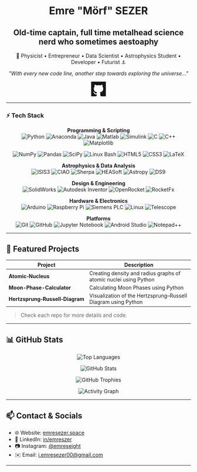<div align="center">
  
# Emre "Mörf" SEZER
## Old-time captain, full time metalhead science nerd who sometimes aestoaphy

🚀 Physicist • Entrepreneur • Data Scientist • Astrophysics Student • Developer • Futurist ⚓

<em>"With every new code line, another step towards exploring the universe..."</em>

<img src="https://raw.githubusercontent.com/edent/SuperTinyIcons/master/images/svg/github.svg" width="40" alt="github-logo"/>

---

</div>

### ⚡ Tech Stack  

<div align="center">

**Programming & Scripting**  
![Python](https://img.shields.io/badge/Python-3776AB?style=for-the-badge&logo=python&logoColor=white) ![Anaconda](https://img.shields.io/badge/Anaconda-%2344A833.svg?style=for-the-badge&logo=anaconda&logoColor=white) ![Java](https://img.shields.io/badge/Java-ED8B00?style=for-the-badge&logo=java&logoColor=white) ![Matlab](https://img.shields.io/badge/MATLAB-FF8000?style=for-the-badge&logo=mathworks&logoColor=white) ![Simulink](https://img.shields.io/badge/Simulink-FF8000?style=for-the-badge&logo=mathworks&logoColor=white) ![C](https://img.shields.io/badge/c-%2300599C.svg?style=for-the-badge&logo=c&logoColor=white) ![C++](https://img.shields.io/badge/c++-%2300599C.svg?style=for-the-badge&logo=c%2B%2B&logoColor=white) ![Matplotlib](https://img.shields.io/badge/Matplotlib-%23ffffff.svg?style=for-the-badge&logo=Matplotlib&logoColor=black) 

![NumPy](https://img.shields.io/badge/numpy-%23013243.svg?style=for-the-badge&logo=numpy&logoColor=white) ![Pandas](https://img.shields.io/badge/pandas-%23150458.svg?style=for-the-badge&logo=pandas&logoColor=white) ![SciPy](https://img.shields.io/badge/SciPy-%230C55A5.svg?style=for-the-badge&logo=scipy&logoColor=%white) ![Linux Bash](https://img.shields.io/badge/Bash-4EAA25?style=for-the-badge&logo=gnu-bash&logoColor=white) ![HTML5](https://img.shields.io/badge/HTML5-E34F26?style=for-the-badge&logo=html5&logoColor=white) ![CSS3](https://img.shields.io/badge/CSS3-1572B6?style=for-the-badge&logo=css3&logoColor=white) ![LaTeX](https://img.shields.io/badge/latex-%23008080.svg?style=for-the-badge&logo=latex&logoColor=white) 


**Astrophysics & Data Analysis**  
![ISIS3](https://img.shields.io/badge/ISIS3-2E86C1?style=for-the-badge&logo=nasa&logoColor=white) ![CIAO](https://img.shields.io/badge/CIAO-154360?style=for-the-badge&logo=chandra&logoColor=white) ![Sherpa](https://img.shields.io/badge/Sherpa-1ABC9C?style=for-the-badge&logo=python&logoColor=white) ![HEASoft](https://img.shields.io/badge/HEASoft-6C3483?style=for-the-badge&logo=nasa&logoColor=white) ![Astropy](https://img.shields.io/badge/Astropy-FF6600?style=for-the-badge&logo=python&logoColor=white) ![DS9](https://img.shields.io/badge/DS9-283747?style=for-the-badge&logo=nasa&logoColor=white)


**Design & Engineering**  
![SolidWorks](https://img.shields.io/badge/SolidWorks-FF0000?style=for-the-badge&logo=dassaultsystemes&logoColor=white) ![Autodesk Inventor](https://img.shields.io/badge/Inventor-FC9D03?style=for-the-badge&logo=autodesk&logoColor=white) ![OpenRocket](https://img.shields.io/badge/OpenRocket-FF0000?style=for-the-badge&logo=rocket&logoColor=white) ![RocketFx](https://img.shields.io/badge/Rocket-Fx-00B894?style=for-the-badge)

 
**Hardware & Electronics**  
![Arduino](https://img.shields.io/badge/Arduino-00979D?style=for-the-badge&logo=arduino&logoColor=white) ![Raspberry Pi](https://img.shields.io/badge/Raspberry%20Pi-A22846?style=for-the-badge&logo=raspberrypi&logoColor=white) ![Siemens PLC](https://img.shields.io/badge/Siemens%20PLC-009999?style=for-the-badge&logo=siemens&logoColor=white) ![Linux](https://img.shields.io/badge/Linux-FCC624?style=for-the-badge&logo=linux&logoColor=black) ![Telescope](https://img.shields.io/badge/Telescope-6C3483?style=for-the-badge&logo=fontawesome&logoColor=white)


**Platforms**  
![Git](https://img.shields.io/badge/Git-F05032?style=for-the-badge&logo=git&logoColor=white) ![GitHub](https://img.shields.io/badge/GitHub-181717?style=for-the-badge&logo=github&logoColor=white) ![Jupyter Notebook](https://img.shields.io/badge/Jupyter-F37626?style=for-the-badge&logo=jupyter&logoColor=white) ![Android Studio](https://img.shields.io/badge/Android%20Studio-3DDC84?style=for-the-badge&logo=android&logoColor=white) ![Notepad++](https://img.shields.io/badge/Notepad++-90E59A.svg?style=for-the-badge&logo=notepad%2b%2b&logoColor=black)


</div>


---

## 📂 Featured Projects

| Project | Description |
|---|---|
| **Atomic‑Nucleus** | Creating density and radius graphs of atomic nuclei using Python |
| **Moon-Phase-Calculator** | Calculating Moon Phases using Python |
| **Hertzsprung‑Russell‑Diagram** | Visualization of the Hertzsprung–Russell Diagram using Python |

> Check each repo for more details and code.

---

## 📊 GitHub Stats

<p align="center">
  <!-- Top Languages -->
  <img src="https://github-readme-stats.vercel.app/api/top-langs/?username=emresezer&layout=compact&theme=radical" alt="Top Languages"/>
</p>

<p align="center">
  <!-- Genel Stats -->
  <img src="https://github-readme-stats.vercel.app/api?username=emresezer&show_icons=true&theme=radical&count_private=true" alt="GitHub Stats" />
</p>

<p align="center">
  <!-- Trophy Showcase -->
  <img src="https://github-profile-trophy.vercel.app/?username=emresezer&theme=radical&margin-w=10&margin-h=10" alt="GitHub Trophies" />
</p>

<p align="center">
  <!-- Commit Activity Graph -->
  <img src="https://github-readme-activity-graph.vercel.app/graph?username=emresezer&theme=react-dark&hide_border=true" alt="Activity Graph" />
</p>

---


## 📫 Contact & Socials

- 🌐 Website: [emresezer.space](https://emresezer.space)  
- 🔗 LinkedIn: [in/emreszer](https://www.linkedin.com/in/emreszer)  
- 📷 Instagram: [@emreseight](https://www.instagram.com/emreseight)
- ✉️ Email: [i.emresezer00@gmail.com](mailto:i.emresezer00@gmail.com)

---
